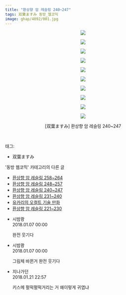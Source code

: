 ```yaml
---
title: "환상향 암 레슬링 240~247"
tags: 双葉ますみ 동방_웹코믹
image: ghap/4092/001.jpg
---
```

<div class="article">
<p style="text-align: center; clear: none; float: none;"><img src="{{ site.nasurl }}/ghap/4092/001.jpg"/></p>
<p style="text-align: center; clear: none; float: none;"><img src="{{ site.nasurl }}/ghap/4092/002.jpg"/></p>
<p style="text-align: center; clear: none; float: none;"><img src="{{ site.nasurl }}/ghap/4092/003.jpg"/></p>
<p style="text-align: center; clear: none; float: none;"><img src="{{ site.nasurl }}/ghap/4092/004.jpg"/></p>
<p style="text-align: center; clear: none; float: none;"><img src="{{ site.nasurl }}/ghap/4092/005.jpg"/></p>
<p style="text-align: center; clear: none; float: none;"><img src="{{ site.nasurl }}/ghap/4092/006.jpg"/></p>
<p style="text-align: center; clear: none; float: none;"><img src="{{ site.nasurl }}/ghap/4092/007.jpg"/></p>
<p style="text-align: center; clear: none; float: none;"><img src="{{ site.nasurl }}/ghap/4092/008.jpg"/></p>
<p style="text-align: center; clear: none; float: none;"><img src="{{ site.nasurl }}/ghap/4092/009.jpg"/></p>
<p style="text-align: center; clear: none; float: none;"><img src="{{ site.nasurl }}/ghap/4092/010.jpg"/></p>
<p style="text-align: center; clear: none; float: none;">[双葉ますみ] 환상향 암 레슬링 240~247</p>
<p><br/></p>
</div><div class="tagTrail">
<p>태그: </p>
<ul>
<li>双葉ますみ</li>
</ul>
</div><div class="another">
<p>'동방 웹코믹' 카테고리의 다른 글</p>
<ul>
<li><a href="/2018-01-06-ghap_4094">환상향 암 레슬링 258~264</a></li>
<li><a href="/2018-01-06-ghap_4093">환상향 암 레슬링 248~257</a></li>
<li><a href="/2018-01-06-ghap_4092">환상향 암 레슬링 240~247</a></li>
<li><a href="/2018-01-06-ghap_4091">환상향 암 레슬링 231~240</a></li>
<li><a href="/2018-01-06-ghap_4089">유카리의 오컬트 기술 만화</a></li>
<li><a href="/2018-01-05-ghap_4087">환상향 암 레슬링 221~230</a></li>
</ul>
</div><div class="cb_module cb_fluid">
<div class="cb_wrt cb_profile">
<div class="comment">
<ul>
<li class="cb_thumb_off" id="comment15168117">
<div class="cb_comment_area">
<div class="cb_info_area">
<div class="cb_section">
<span class="cb_nick_name">시밤쾅</span>
</div>
<div class="cb_section">
<span class="cb_date">2018.01.07 00:00 </span>
</div>
</div>
<div class="cb_dsc_comment">
<p class="cb_dsc">
											완전 웃기다 
										</p>
</div>
</div></li>
<li class="cb_thumb_off" id="comment15168118">
<div class="cb_comment_area">
<div class="cb_info_area">
<div class="cb_section">
<span class="cb_nick_name">시밤쾅</span>
</div>
<div class="cb_section">
<span class="cb_date">2018.01.07 00:00 </span>
</div>
</div>
<div class="cb_dsc_comment">
<p class="cb_dsc">
											그림체 바뀐거 완전 웃기다
										</p>
</div>
</div></li>
<li class="cb_thumb_off" id="comment15179524">
<div class="cb_comment_area">
<div class="cb_info_area">
<div class="cb_section">
<span class="cb_nick_name">지나가던</span>
</div>
<div class="cb_section">
<span class="cb_date">2018.01.21 22:57 </span>
</div>
</div>
<div class="cb_dsc_comment">
<p class="cb_dsc">
											키스메 펄떡펄떡거리는 거 왜이렇게 귀엽냐
										</p>
</div>
</div></li>
</ul>
</div>
</div><!-- commentList close -->
</div>